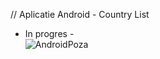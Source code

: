 // Aplicatie Android - Country List  
- In progres -  
![AndroidPoza](https://i.postimg.cc/W3vJz2Bb/aplicatie.png?raw=true "Android App")
